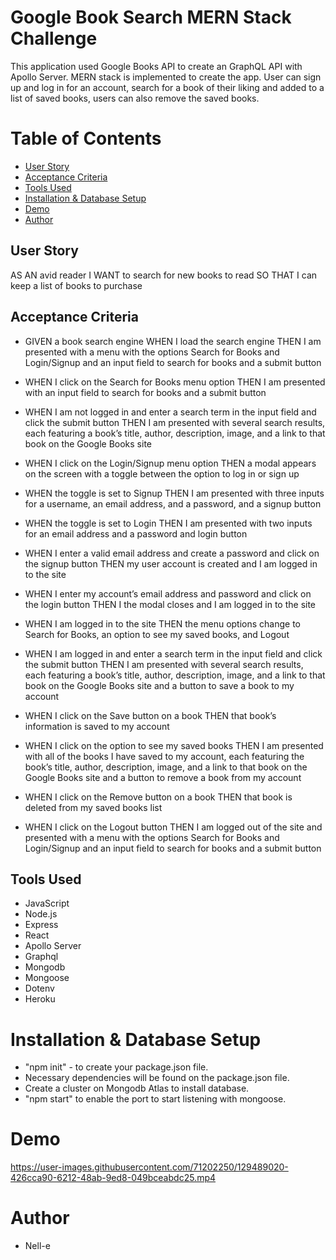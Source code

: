 # Google Book Search MERN Stack Challenge

This application used Google Books API to create an GraphQL API with Apollo Server. MERN stack is implemented to create the app. User can sign up and log in for an account, search for a book of their liking and added to a list of saved books, users can also remove the saved books.

# Table of Contents

- [User Story](#Story)
- [Acceptance Criteria](#Criteria)
- [Tools Used](#Tools)
- [Installation & Database Setup](#Installation)
- [Demo](#Heroku)
- [Author](#Author)

## User Story

AS AN avid reader
I WANT to search for new books to read
SO THAT I can keep a list of books to purchase

## Acceptance Criteria

- GIVEN a book search engine WHEN I load the search engine THEN I am presented with a menu with the options Search for Books and Login/Signup and an input field to search for books and a submit button

- WHEN I click on the Search for Books menu option THEN I am presented with an input field to search for books and a submit button

- WHEN I am not logged in and enter a search term in the input field and click the submit button THEN I am presented with several search results, each featuring a book’s title, author, description, image, and a link to that book on the Google Books site

- WHEN I click on the Login/Signup menu option THEN a modal appears on the screen with a toggle between the option to log in or sign up

- WHEN the toggle is set to Signup THEN I am presented with three inputs for a username, an email address, and a password, and a signup button

- WHEN the toggle is set to Login THEN I am presented with two inputs for an email address and a password and login button

- WHEN I enter a valid email address and create a password and click on the signup button THEN my user account is created and I am logged in to the site

- WHEN I enter my account’s email address and password and click on the login button THEN I the modal closes and I am logged in to the site

- WHEN I am logged in to the site THEN the menu options change to Search for Books, an option to see my saved books, and Logout

- WHEN I am logged in and enter a search term in the input field and click the submit button THEN I am presented with several search results, each featuring a book’s title, author, description, image, and a link to that book on the Google Books site and a button to save a book to my account

- WHEN I click on the Save button on a book THEN that book’s information is saved to my account

- WHEN I click on the option to see my saved books THEN I am presented with all of the books I have saved to my account, each featuring the book’s title, author, description, image, and a link to that book on the Google Books site and a button to remove a book from my account

- WHEN I click on the Remove button on a book THEN that book is deleted from my saved books list

- WHEN I click on the Logout button THEN I am logged out of the site and presented with a menu with the options Search for Books and Login/Signup and an input field to search for books and a submit button

## Tools Used

- JavaScript
- Node.js
- Express
- React
- Apollo Server
- Graphql
- Mongodb
- Mongoose
- Dotenv
- Heroku

# Installation & Database Setup

- "npm init" - to create your package.json file.
- Necessary dependencies will be found on the package.json file.
- Create a cluster on Mongodb Atlas to install database.
- "npm start" to enable the port to start listening with mongoose.

# Demo

https://user-images.githubusercontent.com/71202250/129489020-426cca90-6212-48ab-9ed8-049bceabdc25.mp4

# Author

- Nell-e
